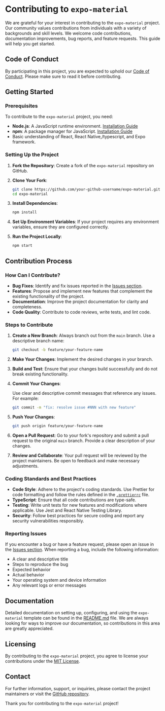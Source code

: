 # Contributing to `expo-material`

We are grateful for your interest in contributing to the `expo-material` project. Our community values contributions from individuals with a variety of backgrounds and skill levels. We welcome code contributions, documentation improvements, bug reports, and feature requests. This guide will help you get started.

## Code of Conduct

By participating in this project, you are expected to uphold our [Code of Conduct](CODE_OF_CONDUCT.md). Please make sure to read it before contributing.

## Getting Started

### Prerequisites

To contribute to the `expo-material` project, you need:

- **Node.js**: A JavaScript runtime environment. [Installation Guide](https://nodejs.org/en/download/)
- **npm**: A package manager for JavaScript. [Installation Guide](https://docs.npmjs.com/downloading-and-installing-node-js-and-npm)
- Basic understanding of React, React Native,/typescript, and Expo framework.

### Setting Up the Project

1. **Fork the Repository**: Create a fork of the `expo-material` repository on GitHub.
2. **Clone Your Fork**:

   ```bash
   git clone https://github.com/your-github-username/expo-material.git
   cd expo-material
   ```

3. **Install Dependencies**:

   ```bash
   npm install
   ```

4. **Set Up Environment Variables**: If your project requires any environment variables, ensure they are configured correctly.

5. **Run the Project Locally**:

   ```bash
   npm start
   ```

## Contribution Process

### How Can I Contribute?

- **Bug Fixes**: Identify and fix issues reported in the [Issues section](https://github.com/youzarsiph/expo-material/issues).
- **Features**: Propose and implement new features that complement the existing functionality of the project.
- **Documentation**: Improve the project documentation for clarity and completeness.
- **Code Quality**: Contribute to code reviews, write tests, and lint code.

### Steps to Contribute

1. **Create a New Branch**: Always branch out from the `main` branch. Use a descriptive branch name:

   ```bash
   git checkout -b feature/your-feature-name
   ```

2. **Make Your Changes**: Implement the desired changes in your branch.

3. **Build and Test**: Ensure that your changes build successfully and do not break existing functionality.

4. **Commit Your Changes**:

   Use clear and descriptive commit messages that reference any issues. For example:

   ```bash
   git commit -m "fix: resolve issue #NNN with new feature"
   ```

5. **Push Your Changes**:

   ```bash
   git push origin feature/your-feature-name
   ```

6. **Open a Pull Request**: Go to your fork's repository and submit a pull request to the original `main` branch. Provide a clear description of your changes.

7. **Review and Collaborate**: Your pull request will be reviewed by the project maintainers. Be open to feedback and make necessary adjustments.

### Coding Standards and Best Practices

- **Code Style**: Adhere to the project's coding standards. Use Prettier for code formatting and follow the rules defined in the [`.prettierrc`](.prettierrc) file.
- **TypeScript**: Ensure that all code contributions are type-safe.
- **Testing**: Write unit tests for new features and modifications where applicable. Use Jest and React Native Testing Library.
- **Security**: Follow best practices for secure coding and report any security vulnerabilities responsibly.

### Reporting Issues

If you encounter a bug or have a feature request, please open an issue in the [Issues section](https://github.com/youzarsiph/expo-material/issues).
When reporting a bug, include the following information:

- A clear and descriptive title
- Steps to reproduce the bug
- Expected behavior
- Actual behavior
- Your operating system and device information
- Any relevant logs or error messages

## Documentation

Detailed documentation on setting up, configuring, and using the `expo-material` template can be found in the [README.md](README.md) file. We are always looking for ways to improve our documentation, so contributions in this area are greatly appreciated.

## Licensing

By contributing to the `expo-material` project, you agree to license your contributions under the [MIT License](LICENSE).

## Contact

For further information, support, or inquiries, please contact the project maintainers or visit the [GitHub repository](https://github.com/youzarsiph/expo-material).

Thank you for contributing to the `expo-material` project!
